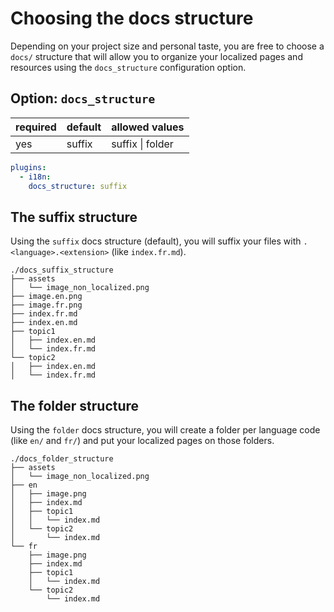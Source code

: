 # Choosing the docs structure

Depending on your project size and personal taste, you are free to choose a `docs/` structure that will allow you to organize your localized pages and resources using the `docs_structure` configuration option.

## Option: `docs_structure`

|required|default|allowed values|
|---|---|---|
|yes|suffix| suffix \| folder|

``` yaml
plugins:
  - i18n:
    docs_structure: suffix
```

## The suffix structure

Using the `suffix` docs structure (default), you will suffix your files with `.<language>.<extension>` (like `index.fr.md`).

```
./docs_suffix_structure
├── assets
│   └── image_non_localized.png
├── image.en.png
├── image.fr.png
├── index.fr.md
├── index.en.md
├── topic1
│   ├── index.en.md
│   └── index.fr.md
└── topic2
│   ├── index.en.md
│   └── index.fr.md
```

## The folder structure

Using the `folder` docs structure, you will create a folder per language code (like `en/` and `fr/`) and put your localized pages on those folders.

```
./docs_folder_structure
├── assets
│   └── image_non_localized.png
├── en
│   ├── image.png
│   ├── index.md
│   ├── topic1
│   │   └── index.md
│   └── topic2
│       └── index.md
└── fr
    ├── image.png
    ├── index.md
    ├── topic1
    │   └── index.md
    └── topic2
        └── index.md
```